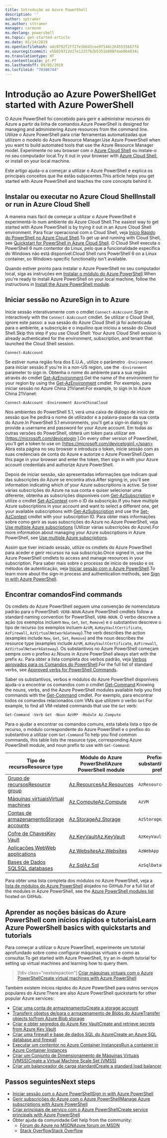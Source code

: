 ```yaml
---
title: Introdução ao Azure PowerShell
description: ''
author: sptramer
ms.author: sttramer
manager: carmonm
ms.devlang: powershell
ms.topic: get-started-article
ms.date: 01/14/2019
ms.openlocfilehash: a4c8792f2ff27e1b6d3cee97144c26455356b7fd
ms.sourcegitcommit: e5b029312d17e12257b2b5351b808fdab0b4634c
ms.translationtype: HT
ms.contentlocale: pt-PT
ms.lasthandoff: 09/05/2019
ms.locfileid: "70386744"
---
```

# <a name="get-started-with-azure-powershell"></a><span data-ttu-id="b3ba2-102">Introdução ao Azure PowerShell</span><span class="sxs-lookup"><span data-stu-id="b3ba2-102">Get started with Azure PowerShell</span></span>

<span data-ttu-id="b3ba2-103">O Azure PowerShell foi concebido para gerir e administrar recursos do Azure a partir da linha de comandos.</span><span class="sxs-lookup"><span data-stu-id="b3ba2-103">Azure PowerShell is designed for managing and administering Azure resources from the command line.</span></span> <span data-ttu-id="b3ba2-104">Utilize o Azure PowerShell para criar ferramentas automatizadas que utilizem o modelo do Azure Resource Manager.</span><span class="sxs-lookup"><span data-stu-id="b3ba2-104">Use Azure PowerShell when you want to build automated tools that use the Azure Resource Manager model.</span></span>
<span data-ttu-id="b3ba2-105">Experimente no seu browser com o [Azure Cloud Shell](/azure/cloud-shell/overview) ou instale-o no seu computador local.</span><span class="sxs-lookup"><span data-stu-id="b3ba2-105">Try it out in your browser with [Azure Cloud Shell](/azure/cloud-shell/overview), or install on your local machine.</span></span>

<span data-ttu-id="b3ba2-106">Este artigo ajuda-o a começar a utilizar o Azure PowerShell e explica os principais conceitos que lhe estão subjacentes.</span><span class="sxs-lookup"><span data-stu-id="b3ba2-106">This article helps you get started with Azure PowerShell and teaches the core concepts behind it.</span></span>

## <a name="install-or-run-in-azure-cloud-shell"></a><span data-ttu-id="b3ba2-107">Instalar ou executar no Azure Cloud Shell</span><span class="sxs-lookup"><span data-stu-id="b3ba2-107">Install or run in Azure Cloud Shell</span></span>

<span data-ttu-id="b3ba2-108">A maneira mais fácil de começar a utilizar o Azure PowerShell é experimentá-lo num ambiente do Azure Cloud Shell.</span><span class="sxs-lookup"><span data-stu-id="b3ba2-108">The easiest way to get started with Azure PowerShell is by trying it out in an Azure Cloud Shell environment.</span></span>
<span data-ttu-id="b3ba2-109">Para ficar operacional com o Cloud Shell, veja [Início Rápido do PowerShell no Azure Cloud Shell](/azure/cloud-shell/quickstart-powershell).</span><span class="sxs-lookup"><span data-stu-id="b3ba2-109">To get up and running with Cloud Shell, see [Quickstart for PowerShell in Azure Cloud Shell](/azure/cloud-shell/quickstart-powershell).</span></span>
<span data-ttu-id="b3ba2-110">O Cloud Shell executa o PowerShell 6 num contentor do Linux, pelo que a funcionalidade específica do Windows não está disponível.</span><span class="sxs-lookup"><span data-stu-id="b3ba2-110">Cloud Shell runs PowerShell 6 on a Linux container, so Windows-specific functionality isn't available.</span></span>

<span data-ttu-id="b3ba2-111">Quando estiver pronto para instalar o Azure PowerShell no seu computador local, siga as instruções em [Instalar o módulo do Azure PowerShell](install-az-ps.md).</span><span class="sxs-lookup"><span data-stu-id="b3ba2-111">When you're ready to install Azure PowerShell on your local machine, follow the instructions in [Install the Azure PowerShell module](install-az-ps.md).</span></span>

## <a name="sign-in-to-azure"></a><span data-ttu-id="b3ba2-112">Iniciar sessão no Azure</span><span class="sxs-lookup"><span data-stu-id="b3ba2-112">Sign in to Azure</span></span>

<span data-ttu-id="b3ba2-113">Inicie sessão interativamente com o cmdlet `Connect-AzAccount`.</span><span class="sxs-lookup"><span data-stu-id="b3ba2-113">Sign in interactively with the `Connect-AzAccount` cmdlet.</span></span> <span data-ttu-id="b3ba2-114">Se utilizar o Cloud Shell, ignore este passo: a sua sessão do Azure Cloud Shell já foi autenticada para o ambiente, a subscrição e o inquilino que iniciou a sessão do Cloud Shell.</span><span class="sxs-lookup"><span data-stu-id="b3ba2-114">Skip this step if you use Cloud Shell: Your Azure Cloud Shell session is already authenticated for the environment, subscription, and tenant that launched the Cloud Shell session.</span></span>

```azurepowershell-interactive
Connect-AzAccount
```

<span data-ttu-id="b3ba2-115">Se estiver numa região fora dos E.U.A., utilize o parâmetro `-Environment` para iniciar sessão.</span><span class="sxs-lookup"><span data-stu-id="b3ba2-115">If you're in a non-US region, use the `-Environment` parameter to sign in.</span></span> <span data-ttu-id="b3ba2-116">Obtenha o nome do ambiente para a sua região através do cmdlet [Get-AzEnvironment](/powershell/module/Az.Accounts/Get-AzEnvironment).</span><span class="sxs-lookup"><span data-stu-id="b3ba2-116">Get the name of the environment for your region by using the [Get-AzEnvironment](/powershell/module/Az.Accounts/Get-AzEnvironment) cmdlet.</span></span> <span data-ttu-id="b3ba2-117">Por exemplo, para iniciar sessão no Azure China 21Vianet:</span><span class="sxs-lookup"><span data-stu-id="b3ba2-117">For example, to sign in to Azure China 21Vianet:</span></span>

```azurepowershell-interactive
Connect-AzAccount -Environment AzureChinaCloud
```

<span data-ttu-id="b3ba2-118">Nos ambientes do PowerShell 5.1, verá uma caixa de diálogo de início de sessão que lhe pedirá o nome de utilizador e a palavra-passe da sua conta do Azure.</span><span class="sxs-lookup"><span data-stu-id="b3ba2-118">In PowerShell 5.1 environments, you'll get a sign-in dialog to provide a username and password for your Azure account.</span></span> <span data-ttu-id="b3ba2-119">Em todas as outras versões do PowerShell, obterá um token para utilizar em [https://microsoft.com/devicelogin ].</span><span class="sxs-lookup"><span data-stu-id="b3ba2-119">On every other version of PowerShell, you'll get a token to use on [https://microsoft.com/devicelogin].</span></span>
<span data-ttu-id="b3ba2-120">Abra esta página no seu browser e introduza o token, inicie sessão com as suas credenciais de conta do Azure e autorize o Azure PowerShell.</span><span class="sxs-lookup"><span data-stu-id="b3ba2-120">Open this page in your browser and enter the token, then sign in with your Azure account credentials and authorize Azure PowerShell.</span></span>

<span data-ttu-id="b3ba2-121">Depois de iniciar sessão, são apresentadas informações que indicam qual das subscrições do Azure se encontra ativa.</span><span class="sxs-lookup"><span data-stu-id="b3ba2-121">After signing in, you'll see information indicating which of your Azure subscriptions is active.</span></span> <span data-ttu-id="b3ba2-122">Se tiver várias subscrições do Azure na sua conta e quiser selecionar uma diferente, obtenha as subscrições disponíveis com [Get-AzSubscription](/powershell/module/az.accounts/get-azsubscription) e utilize o cmdlet [Set-AzContext](/powershell/module/az.accounts/set-azcontext) com o ID da subscrição.</span><span class="sxs-lookup"><span data-stu-id="b3ba2-122">If you have multiple Azure subscriptions in your account and want to select a different one, get your available subscriptions with [Get-AzSubscription](/powershell/module/az.accounts/get-azsubscription) and use the [Set-AzContext](/powershell/module/az.accounts/set-azcontext) cmdlet with your subscription ID.</span></span>
<span data-ttu-id="b3ba2-123">Para obter mais informações sobre como gerir as suas subscrições do Azure no Azure PowerShell, veja [Use multiple Azure subscriptions](manage-subscriptions-azureps.md) (Utilizar várias subscrições do Azure).</span><span class="sxs-lookup"><span data-stu-id="b3ba2-123">For more information about managing your Azure subscriptions in Azure PowerShell, see [Use multiple Azure subscriptions](manage-subscriptions-azureps.md).</span></span>

<span data-ttu-id="b3ba2-124">Assim que tiver iniciado sessão, utilize os cmdlets do Azure PowerShell para aceder e gerir recursos na sua subscrição.</span><span class="sxs-lookup"><span data-stu-id="b3ba2-124">Once signed in, use the Azure PowerShell cmdlets to access and manage resources in your subscription.</span></span> <span data-ttu-id="b3ba2-125">Para saber mais sobre o processo de início de sessão e os métodos de autenticação, veja [Iniciar sessão com o Azure PowerShell](authenticate-azureps.md).</span><span class="sxs-lookup"><span data-stu-id="b3ba2-125">To learn more about the sign-in process and authentication methods, see [Sign in with Azure PowerShell](authenticate-azureps.md).</span></span>

## <a name="find-commands"></a><span data-ttu-id="b3ba2-126">Encontrar comandos</span><span class="sxs-lookup"><span data-stu-id="b3ba2-126">Find commands</span></span>

<span data-ttu-id="b3ba2-127">Os cmdlets do Azure PowerShell seguem uma convenção de nomenclatura padrão para o PowerShell: `VERB-NOUN`.</span><span class="sxs-lookup"><span data-stu-id="b3ba2-127">Azure PowerShell cmdlets follow a standard naming convention for PowerShell, `VERB-NOUN`.</span></span> <span data-ttu-id="b3ba2-128">O verbo descreve a ação (os exemplos incluem `New`, `Get`, `Set`, `Remove`) e o substantivo descreve o tipo de recurso (os exemplos incluem `AzVM`, `AzKeyVaultCertificate`, `AzFirewall`, `AzVirtualNetworkGateway`).</span><span class="sxs-lookup"><span data-stu-id="b3ba2-128">The verb describes the action (examples include `New`, `Get`, `Set`, `Remove`) and the noun describes the resource type (examples include `AzVM`, `AzKeyVaultCertificate`, `AzFirewall`, `AzVirtualNetworkGateway`).</span></span> <span data-ttu-id="b3ba2-129">Os substantivos no Azure PowerShell começam sempre com o prefixo `Az`.</span><span class="sxs-lookup"><span data-stu-id="b3ba2-129">Nouns in Azure PowerShell always start with the prefix `Az`.</span></span> <span data-ttu-id="b3ba2-130">Para obter a lista completa dos verbos padrão, veja [Verbos aprovados para os Comandos do PowerShell](/powershell/developer/cmdlet/approved-verbs-for-windows-powershell-commands).</span><span class="sxs-lookup"><span data-stu-id="b3ba2-130">For the full list of standard verbs, see [Approved verbs for PowerShell Commands](/powershell/developer/cmdlet/approved-verbs-for-windows-powershell-commands).</span></span>

<span data-ttu-id="b3ba2-131">Saber os substantivos, verbos e módulos do Azure PowerShell disponíveis ajuda-o a encontrar os comandos com o cmdlet [Get-Command](/powershell/module/microsoft.powershell.core/get-command).</span><span class="sxs-lookup"><span data-stu-id="b3ba2-131">Knowing the nouns, verbs, and the Azure PowerShell modules available help you find commands with the [Get-Command](/powershell/module/microsoft.powershell.core/get-command) cmdlet.</span></span> <span data-ttu-id="b3ba2-132">Por exemplo, para encontrar todos os comandos relacionados com VMs que utilizem o verbo `Get`:</span><span class="sxs-lookup"><span data-stu-id="b3ba2-132">For example, to find all VM-related commands that use the `Get` verb:</span></span>

```powershell-interactive
Get-Command -Verb Get -Noun AzVM* -Module Az.Compute
```

<span data-ttu-id="b3ba2-133">Para o ajudar a encontrar os comandos comuns, esta tabela lista o tipo de recurso, o módulo correspondente do Azure PowerShell e o prefixo do substantivo a utilizar com `Get-Command`:</span><span class="sxs-lookup"><span data-stu-id="b3ba2-133">To help you find common commands, this table lists the resource type, corresponding Azure PowerShell module, and noun prefix to use with `Get-Command`:</span></span>

| <span data-ttu-id="b3ba2-134">Tipo de recurso</span><span class="sxs-lookup"><span data-stu-id="b3ba2-134">Resource type</span></span> | <span data-ttu-id="b3ba2-135">Módulo do Azure PowerShell</span><span class="sxs-lookup"><span data-stu-id="b3ba2-135">Azure PowerShell module</span></span> | <span data-ttu-id="b3ba2-136">Prefixo do substantivo</span><span class="sxs-lookup"><span data-stu-id="b3ba2-136">Noun prefix</span></span> |
|---------------|-------------------------|----------------|
| [<span data-ttu-id="b3ba2-137">Grupo de recursos</span><span class="sxs-lookup"><span data-stu-id="b3ba2-137">Resource group</span></span>](/azure/azure-resource-manager/resource-group-overview) | [<span data-ttu-id="b3ba2-138">Az.Resources</span><span class="sxs-lookup"><span data-stu-id="b3ba2-138">Az.Resources</span></span>](/powershell/module/az.resources#resources) | `AzResourceGroup` |
| [<span data-ttu-id="b3ba2-139">Máquinas virtuais</span><span class="sxs-lookup"><span data-stu-id="b3ba2-139">Virtual machines</span></span>](/azure/virtual-machines) | [<span data-ttu-id="b3ba2-140">Az.Compute</span><span class="sxs-lookup"><span data-stu-id="b3ba2-140">Az.Compute</span></span>](/powershell/module/az.compute#virtual_machines) | `AzVM` |
| [<span data-ttu-id="b3ba2-141">Contas de armazenamento</span><span class="sxs-lookup"><span data-stu-id="b3ba2-141">Storage accounts</span></span>](/azure/storage/common/storage-introduction) | [<span data-ttu-id="b3ba2-142">Az.Storage</span><span class="sxs-lookup"><span data-stu-id="b3ba2-142">Az.Storage</span></span>](/powershell/module/az.storage/) | `AzStorageAccount` |
| [<span data-ttu-id="b3ba2-143">Cofre de Chaves</span><span class="sxs-lookup"><span data-stu-id="b3ba2-143">Key Vault</span></span>](/azure/key-vault/key-vault-whatis) | [<span data-ttu-id="b3ba2-144">Az.KeyVault</span><span class="sxs-lookup"><span data-stu-id="b3ba2-144">Az.KeyVault</span></span>](/powershell/module/az.keyvault) | `AzKeyVault` |
| [<span data-ttu-id="b3ba2-145">Aplicações Web</span><span class="sxs-lookup"><span data-stu-id="b3ba2-145">Web applications</span></span>](/azure/app-service) | [<span data-ttu-id="b3ba2-146">Az.Websites</span><span class="sxs-lookup"><span data-stu-id="b3ba2-146">Az.Websites</span></span>](/powershell/module/az.websites) | `AzWebApp` |
| [<span data-ttu-id="b3ba2-147">Bases de Dados SQL</span><span class="sxs-lookup"><span data-stu-id="b3ba2-147">SQL databases</span></span>](/azure/sql-database) | [<span data-ttu-id="b3ba2-148">Az.Sql</span><span class="sxs-lookup"><span data-stu-id="b3ba2-148">Az.Sql</span></span>](/powershell/module/az.sql) | `AzSqlDatabase` |

<span data-ttu-id="b3ba2-149">Para obter uma lista completa dos módulos no Azure PowerShell, veja a [lista de módulos do Azure PowerShell](https://github.com/Azure/azure-powershell/blob/master/documentation/azure-powershell-modules.md) alojados no GitHub.</span><span class="sxs-lookup"><span data-stu-id="b3ba2-149">For a full list of the modules in Azure PowerShell, see the [Azure PowerShell modules list](https://github.com/Azure/azure-powershell/blob/master/documentation/azure-powershell-modules.md) hosted on GitHub.</span></span>

## <a name="learn-azure-powershell-basics-with-quickstarts-and-tutorials"></a><span data-ttu-id="b3ba2-150">Aprender as noções básicas do Azure PowerShell com inícios rápidos e tutoriais</span><span class="sxs-lookup"><span data-stu-id="b3ba2-150">Learn Azure PowerShell basics with quickstarts and tutorials</span></span>

<span data-ttu-id="b3ba2-151">Para começar a utilizar o Azure PowerShell, experimente um tutorial aprofundado sobre como configurar máquinas virtuais e como as consultar.</span><span class="sxs-lookup"><span data-stu-id="b3ba2-151">To get started with Azure PowerShell, try an in-depth tutorial for setting up virtual machines and learning how to query them.</span></span>

> [!div class="nextstepaction"]
> [<span data-ttu-id="b3ba2-152">Criar máquinas virtuais com o Azure PowerShell</span><span class="sxs-lookup"><span data-stu-id="b3ba2-152">Create virtual machines with Azure PowerShell</span></span>](azureps-vm-tutorial.yml)

<span data-ttu-id="b3ba2-153">Também existem inícios rápidos do Azure PowerShell para outros serviços populares do Azure:</span><span class="sxs-lookup"><span data-stu-id="b3ba2-153">There are also Azure PowerShell quickstarts for other popular Azure services:</span></span>

* [<span data-ttu-id="b3ba2-154">Criar uma conta de armazenamento</span><span class="sxs-lookup"><span data-stu-id="b3ba2-154">Create a storage account</span></span>](/azure/storage/common/storage-quickstart-create-account?tabs=azure-powershell)
* [<span data-ttu-id="b3ba2-155">Transferir objetos de/para o armazenamento de Blobs do Azure</span><span class="sxs-lookup"><span data-stu-id="b3ba2-155">Transfer objects to/from Azure Blob storage</span></span>](/azure/storage/blobs/storage-quickstart-blobs-powershell)
* [<span data-ttu-id="b3ba2-156">Criar e obter segredos do Azure Key Vault</span><span class="sxs-lookup"><span data-stu-id="b3ba2-156">Create and retrieve secrets from Azure Key Vault</span></span>](/azure/key-vault/quick-create-powershell)
* [<span data-ttu-id="b3ba2-157">Criar uma firewall e base de dados SQL do Azure</span><span class="sxs-lookup"><span data-stu-id="b3ba2-157">Create an Azure SQL database and firewall</span></span>](/azure/sql-database/scripts/sql-database-create-and-configure-database-powershell)
* [<span data-ttu-id="b3ba2-158">Executar um contentor no Azure Container Instances</span><span class="sxs-lookup"><span data-stu-id="b3ba2-158">Run a container in Azure Container Instances</span></span>](/azure/container-instances/container-instances-quickstart-powershell)
* [<span data-ttu-id="b3ba2-159">Criar um Conjunto de Dimensionamento de Máquinas Virtuais (VMSS)</span><span class="sxs-lookup"><span data-stu-id="b3ba2-159">Create a Virtual Machine Scale Set (VMSS)</span></span>](/azure/virtual-machine-scale-sets/quick-create-powershell)
* [<span data-ttu-id="b3ba2-160">Criar um balanceador de carga standard</span><span class="sxs-lookup"><span data-stu-id="b3ba2-160">Create a standard load balancer</span></span>](/azure/load-balancer/quickstart-create-standard-load-balancer-powershell)

## <a name="next-steps"></a><span data-ttu-id="b3ba2-161">Passos seguintes</span><span class="sxs-lookup"><span data-stu-id="b3ba2-161">Next steps</span></span>

* [<span data-ttu-id="b3ba2-162">Iniciar sessão com o Azure PowerShell</span><span class="sxs-lookup"><span data-stu-id="b3ba2-162">Sign in with Azure PowerShell</span></span>](authenticate-azureps.md)
* [<span data-ttu-id="b3ba2-163">Gerir subscrições do Azure com o Azure PowerShell</span><span class="sxs-lookup"><span data-stu-id="b3ba2-163">Manage Azure subscriptions with Azure PowerShell</span></span>](manage-subscriptions-azureps.md)
* [<span data-ttu-id="b3ba2-164">Criar principais de serviço com o Azure PowerShell</span><span class="sxs-lookup"><span data-stu-id="b3ba2-164">Create service principals with Azure PowerShell</span></span>](create-azure-service-principal-azureps.md)
* <span data-ttu-id="b3ba2-165">Obter ajuda da comunidade:</span><span class="sxs-lookup"><span data-stu-id="b3ba2-165">Get help from the community:</span></span>
  * [<span data-ttu-id="b3ba2-166">Fórum do Azure no MSDN</span><span class="sxs-lookup"><span data-stu-id="b3ba2-166">Azure forum on MSDN</span></span>](http://go.microsoft.com/fwlink/p/?LinkId=320212)
  * [<span data-ttu-id="b3ba2-167">Stack Overflow</span><span class="sxs-lookup"><span data-stu-id="b3ba2-167">Stack Overflow</span></span>](http://go.microsoft.com/fwlink/?LinkId=320213)
